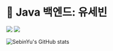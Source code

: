 # 👋 Java 백엔드: 유세빈

<p>
  <a href="https://sebin-yu.tistory.com/" target="_blank"><img src="https://img.shields.io/badge/BLOG-00B8FC?style=flat-square&logo=Apache&logoColor=white"/></a>
  <a href="sebinyu72@gmail.com" target="_blank"><img src="https://img.shields.io/badge/sebinyu72@gmail.com-EA4335?style=flat-square&logo=Gmail&logoColor=white"/></a>
</p>


![SebinYu's GitHub stats](https://github-readme-stats.vercel.app/api?username=SebinYu&show_icons=true&theme=dark)   
<!-- ![Top Langs](https://github-readme-stats.vercel.app/api/top-langs/?username=SebinYu) -->
<!--
**SebinYu/SebinYu** is a ✨ _special_ ✨ repository because its `README.md` (this file) appears on your GitHub profile.

Here are some ideas to get you started:

- 🔭 I’m currently working on ...
- 🌱 I’m currently learning ...
- 👯 I’m looking to collaborate on ...
- 🤔 I’m looking for help with ...
- 💬 Ask me about ...
- 📫 How to reach me: ...
- 😄 Pronouns: ...
- ⚡ Fun fact: ...
-->
